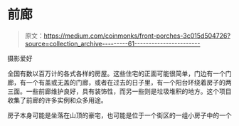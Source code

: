 # 前廊

> 原文：<https://medium.com/coinmonks/front-porches-3c015d504726?source=collection_archive---------61----------------------->

摄影爱好

全国有数以百万计的各式各样的房屋。这些住宅的正面可能很简单，门边有一个门廊，有一个有盖或无盖的门廊，或者在过去的日子里，有一个阳台环绕着房子的两三面。一些前廊维护良好，具有装饰性，而另一些则是垃圾堆积的地方。这个项目收集了前廊的许多实例和众多用途。

房子本身可能是坐落在山顶的豪宅，也可能是位于一个街区的一组小房子中的一个